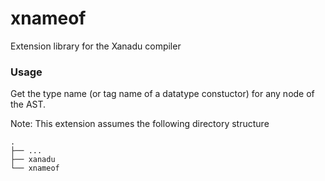 # xnameof

Extension library for the Xanadu compiler

### Usage

Get the type name (or tag name of a datatype constuctor) for any node of the AST.

Note: This extension assumes the following directory structure
```
.
├── ...
├── xanadu
└── xnameof
```
